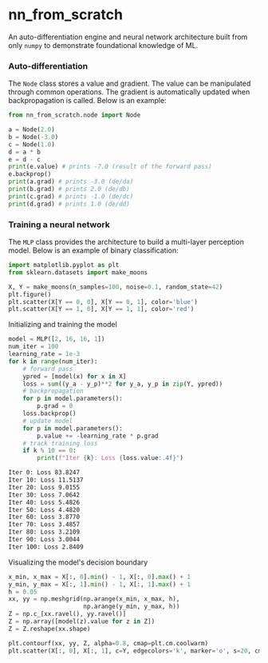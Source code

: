 # nn_from_scratch

An auto-differentiation engine and neural network architecture built from only `numpy` to demonstrate foundational knowledge of ML. 

### Auto-differentiation
The `Node` class stores a value and gradient. The value can be manipulated through common operations. The gradient is automatically updated when backpropagation is called. Below is an example:
```python
from nn_from_scratch.node import Node

a = Node(2.0)
b = Node(-3.0)
c = Node(1.0)
d = a * b
e = d - c
print(e.value) # prints -7.0 (result of the forward pass)
e.backprop()
print(a.grad) # prints -3.0 (de/da)
print(b.grad) # prints 2.0 (de/db)
print(c.grad) # prints -1.0 (de/dc)
print(d.grad) # prints 1.0 (de/dd)
```

### Training a neural network
The `MLP` class provides the architecture to build a multi-layer perception model. Below is an example of binary classification:
```python
import matplotlib.pyplot as plt
from sklearn.datasets import make_moons

X, Y = make_moons(n_samples=100, noise=0.1, random_state=42)
plt.figure()
plt.scatter(X[Y == 0, 0], X[Y == 0, 1], color='blue')
plt.scatter(X[Y == 1, 0], X[Y == 1, 1], color='red')
```
Initializing and training the model
```python
model = MLP([2, 16, 16, 1])
num_iter = 100
learning_rate = 1e-3
for k in range(num_iter):
    # forward pass
    ypred = [model(x) for x in X]
    loss = sum((y_a - y_p)**2 for y_a, y_p in zip(Y, ypred))
    # backpropagation
    for p in model.parameters():
        p.grad = 0 
    loss.backprop()
    # update model
    for p in model.parameters():
        p.value += -learning_rate * p.grad
    # track training loss
    if k % 10 == 0:
        print(f"Iter {k}: Loss {loss.value:.4f}")
```
```bash
Iter 0: Loss 83.8247
Iter 10: Loss 11.5137
Iter 20: Loss 9.0155
Iter 30: Loss 7.0642
Iter 40: Loss 5.4826
Iter 50: Loss 4.4820
Iter 60: Loss 3.8770
Iter 70: Loss 3.4857
Iter 80: Loss 3.2109
Iter 90: Loss 3.0044
Iter 100: Loss 2.8409
```
Visualizing the model's decision boundary
```python
x_min, x_max = X[:, 0].min() - 1, X[:, 0].max() + 1
y_min, y_max = X[:, 1].min() - 1, X[:, 1].max() + 1
h = 0.05
xx, yy = np.meshgrid(np.arange(x_min, x_max, h),
                     np.arange(y_min, y_max, h))
Z = np.c_[xx.ravel(), yy.ravel()]
Z = np.array([model(z).value for z in Z])
Z = Z.reshape(xx.shape)

plt.contourf(xx, yy, Z, alpha=0.8, cmap=plt.cm.coolwarm)
plt.scatter(X[:, 0], X[:, 1], c=Y, edgecolors='k', marker='o', s=20, cmap=plt.cm.coolwarm)
```
